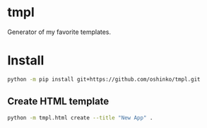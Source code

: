 # tmpl

Generator of my favorite templates.


# Install

```sh
python -m pip install git+https://github.com/oshinko/tmpl.git
```


## Create HTML template

```sh
python -m tmpl.html create --title "New App" .
```
